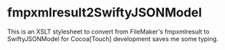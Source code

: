 # fmpxmlresult2SwiftyJSONModel
This is an XSLT stylesheet to convert from FileMaker's fmpxmlresult to SwiftyJSONModel for Cocoa[Touch] development saves me some typing.
